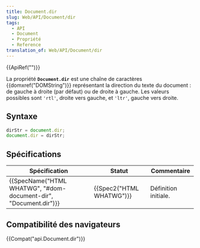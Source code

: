 ```yaml
---
title: Document.dir
slug: Web/API/Document/dir
tags:
  - API
  - Document
  - Propriété
  - Reference
translation_of: Web/API/Document/dir
---
```

{{ApiRef("")}}

La propriété **`Document.dir`** est une chaîne de caractères {{domxref("DOMString")}} représentant la direction du texte du document : de gauche à droite (par défaut) ou de droite à gauche. Les valeurs possibles sont `'rtl'`, droite vers gauche, et `'ltr'`, gauche vers droite.

## Syntaxe

```js
dirStr = document.dir;
document.dir = dirStr;
```

## Spécifications

| Spécification                                                                        | Statut                           | Commentaire          |
| ------------------------------------------------------------------------------------ | -------------------------------- | -------------------- |
| {{SpecName("HTML WHATWG", "#dom-document-dir", "Document.dir")}} | {{Spec2("HTML WHATWG")}} | Définition initiale. |

## Compatibilité des navigateurs

{{Compat("api.Document.dir")}}
